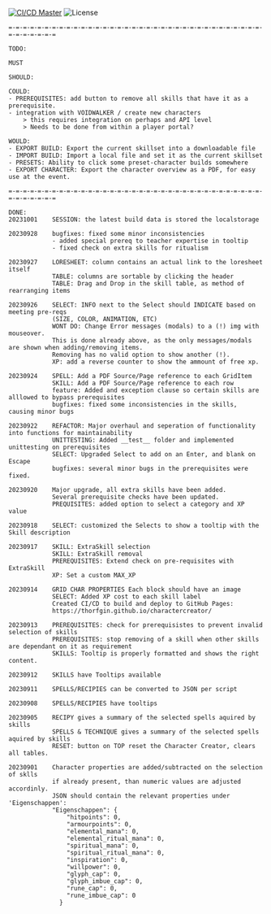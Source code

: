 [![CI/CD Master](https://github.com/Thorfgin/charactercreator/actions/workflows/node.js.yml/badge.svg)](https://github.com/Thorfgin/charactercreator/actions/workflows/node.js.yml)
![License](https://img.shields.io/github/license/Thorfgin/charactercreator)

	=-=-=-=-=-=-=-=-=-=-=-=-=-=-=-=-=-=-=-=-=-=-=-=-=-=-=-=-=-=-=-=-=-=-=-=-=-=-=-=-=-=

	TODO:

	MUST

	SHOULD:

	COULD:
	- PREREQUISITES: add button to remove all skills that have it as a prerequisite.
	- integration with VOIDWALKER / create new characters
		> this requires integration on perhaps and API level
		> Needs to be done from within a player portal?

	WOULD: 
	- EXPORT BUILD: Export the current skillset into a downloadable file
	- IMPORT BUILD: Import a local file and set it as the current skillset
	- PRESETS: Ability to click some preset-character builds somewhere
	- EXPORT CHARACTER: Export the character overview as a PDF, for easy use at the event.
	
	=-=-=-=-=-=-=-=-=-=-=-=-=-=-=-=-=-=-=-=-=-=-=-=-=-=-=-=-=-=-=-=-=-=-=-=-=-=-=-=-=-=

	DONE:
	20231001	SESSION: the latest build data is stored the localstorage

	20230928	bugfixes: fixed some minor inconsistencies
				- added special prereq to teacher expertise in tooltip
				- fixed check on extra skills for ritualism

	20230927	LORESHEET: column contains an actual link to the loresheet itself
				TABLE: columns are sortable by clicking the header
				TABLE: Drag and Drop in the skill table, as method of rearranging items

	20230926	SELECT: INFO next to the Select should INDICATE based on meeting pre-reqs
				(SIZE, COLOR, ANIMATION, ETC)
				WONT DO: Change Error messages (modals) to a (!) img with mouseover.
				This is done already above, as the only messages/modals are shown when adding/removing items.
				Removing has no valid option to show another (!).
				XP: add a reverse counter to show the ammount of free xp.

	20230924	SPELL: Add a PDF Source/Page reference to each GridItem
				SKILL: Add a PDF Source/Page reference to each row
				feature: Added and exception clause so certain skills are alllowed to bypass prerequisites
				bugfixes: fixed some inconsistencies in the skills, causing minor bugs

	20230922	REFACTOR: Major overhaul and seperation of functionality into functions for maintainability
				UNITTESTING: Added __test__ folder and implemented unittesting on prerequisites
				SELECT: Upgraded Select to add on an Enter, and blank on Escape
				bugfixes: several minor bugs in the prerequisites were fixed.

	20230920	Major upgrade, all extra skills have been added.
				Several prerequisite checks have been updated.
				PREQUISITES: added option to select a category and XP value

	20230918	SELECT: customized the Selects to show a tooltip with the Skill description

	20230917	SKILL: ExtraSkill selection
				SKILL: ExtraSkill removal
				PREREQUISITES: Extend check on pre-requisites with ExtraSkill
				XP: Set a custom MAX_XP

	20230914	GRID CHAR PROPERTIES Each block should have an image	
				SELECT: Added XP cost to each skill label
				Created CI/CD to build and deploy to GitHub Pages:
				https://thorfgin.github.io/charactercreator/

	20230913	PREREQUISITES: check for prerequisistes to prevent invalid selection of skills 
				PREREQUISITES: stop removing of a skill when other skills are dependant on it as requirement
				SKILLS: Tooltip is properly formatted and shows the right content.
	
	20230912	SKILLS have Tooltips available
	
	20230911    SPELLS/RECIPIES can be converted to JSON per script
	
	20230908	SPELLS/RECIPIES have tooltips
	
	20230905	RECIPY gives a summary of the selected spells aquired by skills
				SPELLS & TECHNIQUE gives a summary of the selected spells aquired by skills
				RESET: button on TOP reset the Character Creator, clears all tables.
	
	20230901 	Character properties are added/subtracted on the selection of sklls
				if already present, than numeric values are adjusted accordinly. 
				JSON should contain the relevant properties under 'Eigenschappen':
				"Eigenschappen": {
					"hitpoints": 0,
					"armourpoints": 0,
					"elemental_mana": 0,
					"elemental_ritual_mana": 0,
					"spiritual_mana": 0,
					"spiritual_ritual_mana": 0,
					"inspiration": 0,
					"willpower": 0,
					"glyph_cap": 0,
					"glyph_imbue_cap": 0,
					"rune_cap": 0,
					"rune_imbue_cap": 0
				  }
